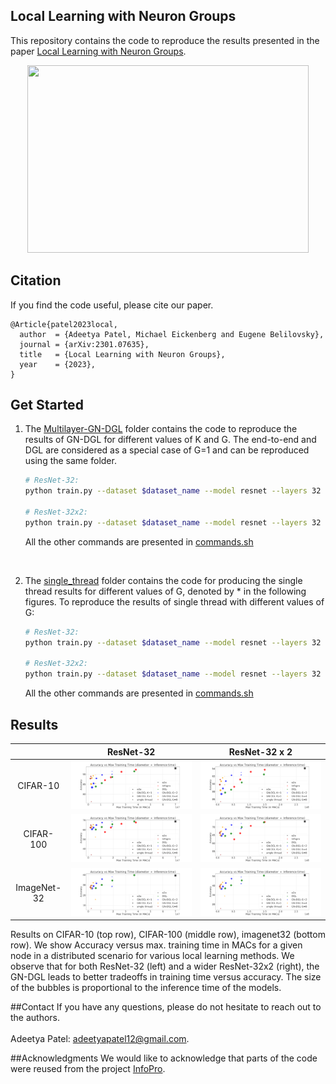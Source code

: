 ## Local Learning with Neuron Groups
This repository contains the code to reproduce the results presented in the paper [Local Learning with Neuron Groups](https://arxiv.org/abs/2301.07635).

<p align="center">
   <img src="ML_GN_DGL.png" width="450" height="300" alt="">
</p>

[comment]: <> (![GN-DGL]&#40;Figures/ML_GN_DGL.png&#41;)

## Citation
If you find the code useful, please cite our paper.
```
@Article{patel2023local,
  author  = {Adeetya Patel, Michael Eickenberg and Eugene Belilovsky},
  journal = {arXiv:2301.07635},
  title   = {Local Learning with Neuron Groups},
  year    = {2023},
}
```
## Get Started

1. The [Multilayer-GN-DGL](Multilayer_GN_DGL) folder contains the code to reproduce the results of GN-DGL for different values of K and G. The end-to-end and DGL are considered as a special case of G=1 and can be reproduced using the same folder.
   ```bash
   # ResNet-32:
   python train.py --dataset $dataset_name --model resnet --layers 32 --droprate 0.0 --cos_lr  --local_module_num $K --groups $G --local_loss_mode cross_entropy --aux_net_widen 1 --wide-list 16,16,32,64 --aux_net_feature_dim 128 --aux_net_config 1c2f --detach --detach-ratio 1.0 --div-reg --div-temp 3.0 --div-weight 0.5 --eval-ensemble --ensemble-type layerwise
    
   # ResNet-32x2:
   python train.py --dataset $dataset_name --model resnet --layers 32 --droprate 0.0 --cos_lr  --local_module_num $K --groups $G --local_loss_mode cross_entropy --aux_net_widen 1 --wide-list 32,32,64,128 --aux_net_feature_dim 128 --aux_net_config 1c2f --detach --detach-ratio 1.0 --div-reg --div-temp 3.0 --div-weight 0.5 --eval-ensemble --ensemble-type layerwise
   ```
    
   All the other commands are presented in [commands\.sh](Multilayer_GN_DGL/commands.sh)
   
   <br>
2. The [single_thread](single_thread) folder contains the code for producing the single thread results for different values of G, denoted by * in the following figures.
   To reproduce the results of single thread with different values of G:
   ```bash
   # ResNet-32:
   python train.py --dataset $dataset_name --model resnet --layers 32 --droprate 0.0 --cos_lr --local_module_num 1A  --groups $G --local_loss_mode cross_entropy --aux_net_widen 1 --wide-list 16,16,32,64 --aux_net_feature_dim 128 --aux_net_config 1c2f --eval-ensemble --ensemble-type layerwise
    
   # ResNet-32x2:
   python train.py --dataset $dataset_name --model resnet --layers 32 --droprate 0.0 --cos_lr --local_module_num 1A  --groups $G --local_loss_mode cross_entropy --aux_net_widen 1 --wide-list 32,32,64,128 --aux_net_feature_dim 128 --aux_net_config 1c2f --eval-ensemble --ensemble-type layerwise
   ```
    
   All the other commands are presented in [commands\.sh](single_thread/commands.sh)

## Results
| |ResNet-32|ResNet-32 x 2|
| :---: | :---: | :---: |
| CIFAR-10 |![](Figures/Resnet-32_cifar10.png) | ![](Figures/Resnet-32x2_cifar10.png) |
| CIFAR-100 |![](Figures/Resnet-32_cifar100.png) | ![](Figures/Resnet-32x2_cifar100.png) |
| ImageNet-32|![](Figures/Resnet-32_imagenet32.png) | ![](Figures/Resnet-32x2_imagenet32.png) |

Results on CIFAR-10 (top row), CIFAR-100 (middle row), imagenet32 (bottom row). We show Accuracy versus max. training time
in MACs for a given node in a distributed scenario for various local learning methods. We observe that for both ResNet-32 (left) and a wider
ResNet-32x2 (right), the GN-DGL leads to better tradeoffs in training time versus accuracy. The size of the bubbles is proportional to the
inference time of the models.

##Contact
If you have any questions, please do not hesitate to reach out to the authors. 
<br><br>Adeetya Patel: adeetyapatel12@gmail.com.

##Acknowledgments
We would like to acknowledge that parts of the code were reused from the project [InfoPro](https://github.com/blackfeather-wang/InfoPro-Pytorch).
